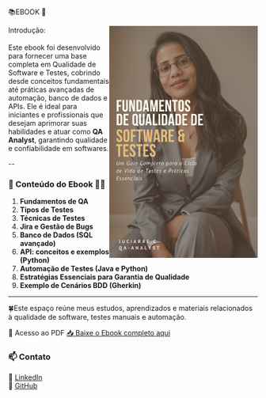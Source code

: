  📚EBOOK  💚  

<img align="right" src="https://raw.githubusercontent.com/juciiara/readme-images/main/Capa.png" width="300" />

Introdução:
<p style="color: #FF6347; font-family: 'Courier New', monospace; font-size: 18px;">
 
Este ebook foi desenvolvido para fornecer uma base completa em Qualidade de Software e Testes, cobrindo desde conceitos fundamentais até práticas avançadas de automação, banco de dados e APIs. Ele é ideal para iniciantes e profissionais que desejam aprimorar suas habilidades e atuar como <strong>QA Analyst</strong>, garantindo qualidade e confiabilidade em softwares.
</p>


--
### 📂 Conteúdo do Ebook  🕵️‍♀️
1. **Fundamentos de QA**  
2. **Tipos de Testes**  
3. **Técnicas de Testes**  
4. **Jira e Gestão de Bugs**  
5. **Banco de Dados (SQL avançado)**  
6. **API: conceitos e exemplos (Python)**  
7. **Automação de Testes (Java e Python)**  
8. **Estratégias Essenciais para Garantia de Qualidade**  
9. **Exemplo de Cenários BDD (Gherkin)**  

---
 🍀Este espaço reúne meus estudos, aprendizados e materiais relacionados à qualidade de software, testes manuais e automação.  

 📄 Acesso ao PDF
[📥 Baixe o Ebook completo aqui](https://github.com/juciiara/ebook-qualidade-software-testes/blob/main/Fundamentos%20de%20Qualidade%20de%20Software%20%26%20Testes.pdf)



### 📫 Contato
🔗 [LinkedIn](https://www.linkedin.com/in/juciara-e-c)  
🔗 [GitHub](https://github.com/juciiara)
